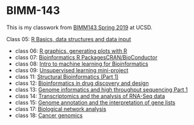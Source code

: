 # BIMM-143

This is my classwork from [BIMM143 Spring 2019](https://bioboot.github.io/bimm143_S19/) at UCSD.

Class 05: [R Basics, data structures and data input](https://github.com/lgtran/bimm143/blob/master/class05/class05.md)
- class 06: [R graphics, generating plots with R](https://github.com/lgtran/bimm143/blob/master/class06/class06.md)
- class 07: [Bioinformatics R PackagesCRAN/BioConductor ](https://github.com/lgtran/bimm143/blob/master/class07/Class07.md)
- class 08: [Intro to machine learning for Bioinformatics](https://github.com/lgtran/bimm143/blob/master/class8/UKfoodsplot.md)
- class 09: [Unsupervised learning mini-project](https://github.com/lgtran/bimm143/blob/master/class09/class09.md)
- class 11: [Structural Bioinformatics (Part 1)](https://github.com/lgtran/bimm143/blob/master/class11/class11.md)
- class 12: [Bioinformatics in drug discovery and design](https://github.com/lgtran/bimm143/blob/master/class12/class12.md)
- class 13: [Genome informatics and high throughput sequencing Part 1](https://github.com/lgtran/bimm143/blob/master/class13/class13.md)
- class 14: [Transcriptomics and the analysis of RNA-Seq data]()
- class 15: [Genome annotation and the interpretation of gene lists](https://github.com/lgtran/bimm143/blob/master/class15/knit.md)
- class 17: [Biological network analysis](https://github.com/lgtran/bimm143/blob/master/class17/class17.md)
- class 18: [Cancer genomics](https://github.com/lgtran/bimm143/blob/master/class18/class18.md)
